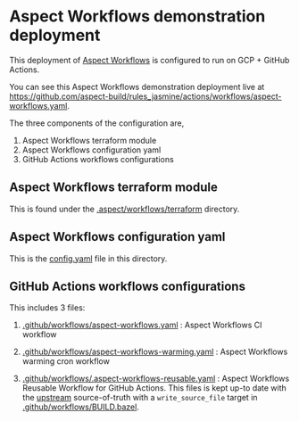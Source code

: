 # Aspect Workflows demonstration deployment

This deployment of [Aspect Workflows](https://www.aspect.build/workflows) is configured to run on GCP + GitHub Actions.

You can see this Aspect Workflows demonstration deployment live at
https://github.com/aspect-build/rules_jasmine/actions/workflows/aspect-workflows.yaml.

The three components of the configuration are,

1. Aspect Workflows terraform module
1. Aspect Workflows configuration yaml
1. GitHub Actions workflows configurations

## Aspect Workflows terraform module

This is found under the [.aspect/workflows/terraform](./terraform) directory.

## Aspect Workflows configuration yaml

This is the [config.yaml](./config.yaml) file in this directory.

## GitHub Actions workflows configurations

This includes 3 files:

1.  [.github/workflows/aspect-workflows.yaml](../../.github/workflows/aspect-workflows.yaml) : Aspect Workflows CI workflow

1.  [.github/workflows/aspect-workflows-warming.yaml](../../.github/workflows/aspect-workflows-warming.yaml) : Aspect Workflows warming cron workflow

1.  [.github/workflows/.aspect-workflows-reusable.yaml](../../.github/workflows/.aspect-workflows-reusable.yaml) : Aspect Workflows Reusable Workflow for GitHub Actions.
    This files is kept up-to date with the [upstream](https://github.com/aspect-build/workflows-action/blob/main/.github/workflows/.aspect-workflows-reusable.yaml) source-of-truth with a `write_source_file` target in [.github/workflows/BUILD.bazel](../../.github/workflows/BUILD.bazel).
